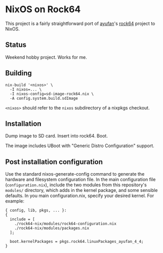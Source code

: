 # NixOS on Rock64

This project is a fairly straightforward port of [ayufan][]'s
[rock64][] project to NixOS.


[ayufan]: https://github.com/ayufan
[rock64]: https://github.com/ayufan-rock64/

## Status

Weekend hobby project. Works for me.

## Building

```
nix-build '<nixos>' \
  -I nixos=... \
  -I nixos-config=sd-image-rock64.nix \
  -A config.system.build.sdImage
```

`<nixos>` should refer to the `nixos` subdirectory of a nixpkgs
checkout.

## Installation

Dump image to SD card. Insert into rock64. Boot.

The image includes UBoot with "Generic Distro Configuration" support.

## Post installation configuration

Use the standard nixos-generate-config command to generate the
hardware and filesystem configuration file. In the main configuration
file (`configuration.nix`), include the two modules from this
repository's `modules/` directory, which adds in the kernel package,
and some sensible defaults. In you main configuration.nix, specify
your desired kernel. For example:

```
{ config, lib, pkgs, ... }:
{
  include = [
    ./rock64-nix/modules/rock64-configuration.nix
    ./rock64-nix/modules/packages.nix
  ];

  boot.kernelPackages = pkgs.rock64.linuxPackages_ayufan_4_4;
}
```
